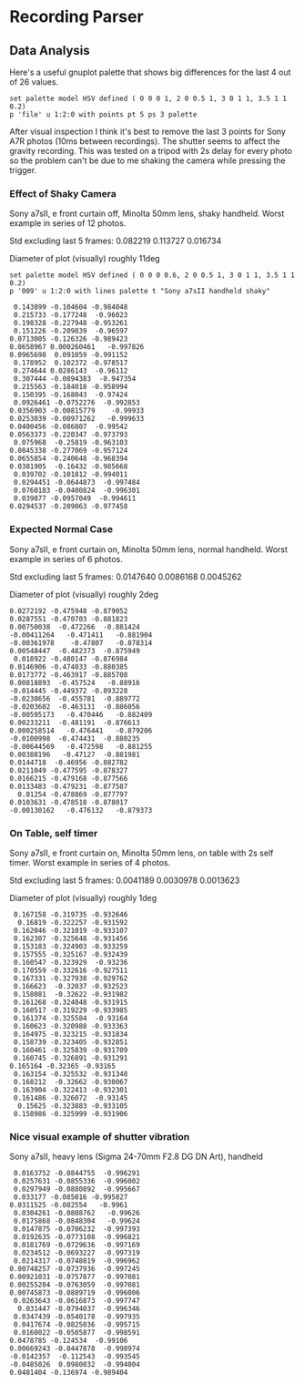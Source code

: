 # Recording Parser

## Data Analysis

Here's a useful gnuplot palette that shows big differences for the last 4 out of 26 values.
```gnuplot
set palette model HSV defined ( 0 0 0 1, 2 0 0.5 1, 3 0 1 1, 3.5 1 1 0.2)
p 'file' u 1:2:0 with points pt 5 ps 3 palette
```

After visual inspection I think it's best to remove the last 3 points for Sony A7R photos (10ms between recordings). The shutter seems to affect the gravity recording. This was tested on a tripod with 2s delay for every photo so the problem can't be due to me shaking the camera while pressing the trigger.

### Effect of Shaky Camera

Sony a7sII, e front curtain off, Minolta 50mm lens, shaky handheld. Worst example in series of 12 photos.

Std excluding last 5 frames: 0.082219   0.113727   0.016734

Diameter of plot (visually) roughly 11deg

```gnuplot
set palette model HSV defined ( 0 0 0 0.6, 2 0 0.5 1, 3 0 1 1, 3.5 1 1 0.2)
p '009' u 1:2:0 with lines palette t "Sony a7sII handheld shaky"
```

```
 0.143899 -0.104604 -0.984048
 0.215733 -0.177248  -0.96023
 0.198328 -0.227948 -0.953261
 0.151226 -0.209839  -0.96597
0.0713005 -0.126326 -0.989423
0.0658967 0.000260461   -0.997826
0.0965698  0.091059 -0.991152
 0.178952  0.102372 -0.978517
 0.274644 0.0286143  -0.96112
 0.307444 -0.0894383  -0.947354
 0.215563 -0.184018 -0.958994
 0.150395 -0.168043  -0.97424
 0.0926461 -0.0752276  -0.992853
0.0356903 -0.00815779    -0.99933
0.0253039 -0.00971262   -0.999633
0.0400456 -0.086807  -0.99542
0.0563373 -0.220347 -0.973793
 0.075968  -0.25819 -0.963103
0.0845338 -0.277069 -0.957124
0.0655854 -0.240648 -0.968394
0.0381905  -0.16432 -0.985668
 0.039702 -0.101812 -0.994011
 0.0294451 -0.0644873  -0.997484
 0.0760183 -0.0400824  -0.996301
 0.039877 -0.0957049  -0.994611
0.0294537 -0.209063 -0.977458
```

### Expected Normal Case

Sony a7sII, e front curtain on, Minolta 50mm lens, normal handheld. Worst example in series of 6 photos.

Std excluding last 5 frames: 0.0147640   0.0086168   0.0045262

Diameter of plot (visually) roughly 2deg

```
0.0272192 -0.475948 -0.879052
0.0287551 -0.470703 -0.881823
0.00750038  -0.472266  -0.881424
-0.00411264   -0.471411   -0.881904
-0.00361978    -0.47807   -0.878314
0.00548447  -0.482373  -0.875949
 0.018922 -0.480147 -0.876984
0.0146906 -0.474033 -0.880385
0.0173772 -0.463917 -0.885708
0.00818893  -0.457524   -0.88916
-0.014445 -0.449372 -0.893228
-0.0238656  -0.455781  -0.889772
-0.0203602  -0.463131  -0.886056
-0.00595173   -0.470446   -0.882409
0.00233211  -0.481191  -0.876613
0.000258514   -0.476441   -0.879206
-0.0100998  -0.474431  -0.880235
-0.00644569   -0.472598   -0.881255
0.00388196   -0.47127  -0.881981
0.0144718  -0.46956 -0.882782
0.0211049 -0.477595 -0.878327
0.0166215 -0.479168 -0.877566
0.0133483 -0.479231 -0.877587
  0.01254 -0.478869 -0.877797
0.0103631 -0.478518 -0.878017
-0.00130162   -0.476132   -0.879373
```


### On Table, self timer

Sony a7sII, e front curtain on, Minolta 50mm lens, on table with 2s self timer. Worst example in series of 4 photos.

Std excluding last 5 frames: 0.0041189   0.0030978   0.0013623

Diameter of plot (visually) roughly 1deg

```
 0.167158 -0.319735 -0.932646
  0.16819 -0.322257 -0.931592
 0.162046 -0.321019 -0.933107
 0.162307 -0.325648 -0.931456
 0.153183 -0.324903 -0.933259
 0.157555 -0.325167 -0.932439
 0.160547 -0.323929  -0.93236
 0.170559 -0.332616 -0.927511
 0.167331 -0.327938 -0.929762
 0.166623  -0.32037 -0.932523
 0.158081  -0.32622 -0.931982
 0.161268 -0.324848 -0.931915
 0.160517 -0.319229 -0.933985
 0.161374 -0.325584  -0.93164
 0.160623 -0.320988 -0.933363
 0.164975 -0.323215 -0.931834
 0.158739 -0.323405 -0.932851
 0.160461 -0.325839 -0.931709
 0.160745 -0.326891 -0.931291
0.165164 -0.32365 -0.93165
 0.163154 -0.325532 -0.931348
 0.168212  -0.32662 -0.930067
 0.163904 -0.322413 -0.932301
 0.161486 -0.326072  -0.93145
  0.15625 -0.323883 -0.933105
 0.158986 -0.325999 -0.931906
```

### Nice visual example of shutter vibration

Sony a7sII, heavy lens (Sigma 24-70mm F2.8 DG DN Art), handheld

```
 0.0163752 -0.0844755  -0.996291
 0.0257631 -0.0855336  -0.996002
 0.0297949 -0.0880892  -0.995667
 0.033177 -0.085016 -0.995827
0.0311525 -0.082554   -0.9961
 0.0304261 -0.0808762   -0.99626
 0.0175868 -0.0848304   -0.99624
 0.0147875 -0.0706232  -0.997393
 0.0192635 -0.0773108  -0.996821
 0.0181769 -0.0729636  -0.997169
 0.0234512 -0.0693227  -0.997319
 0.0214317 -0.0748819  -0.996962
0.00748257 -0.0737936  -0.997245
0.00921031 -0.0757877  -0.997081
0.00255204 -0.0763059  -0.997081
0.00745873 -0.0889719  -0.996006
 0.0263643 -0.0616873  -0.997747
  0.031447 -0.0794037  -0.996346
 0.0347439 -0.0540178  -0.997935
 0.0417674 -0.0825036  -0.995715
 0.0160022 -0.0505877  -0.998591
0.0478785 -0.124534  -0.99106
0.00669243 -0.0447878  -0.998974
-0.0142357  -0.112543  -0.993545
-0.0485026  0.0980032  -0.994004
0.0481404 -0.136974 -0.989404
```

